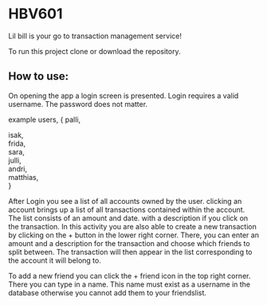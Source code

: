 # HBV601

Lil bill is your go to transaction management service!

To run this project clone or download the repository.


## How to use: 

On opening the app a login screen is presented. Login requires a valid username. The password does not matter. 

example users,  {
palli, 		

isak, 		
frida,		 
sara, 		
julli, 		
andri, 		
matthias,	
}

After Login you see a list of all accounts owned by the user. clicking an account brings up a list of all transactions contained within the account. 
The list consists of an amount and date. with a description if you click on the transaction. In this activity you are also able to create a new transaction by clicking on the + button in the lower right corner. 
There, you can enter an amount and a description for the transaction and choose which friends to split between. The transaction will then appear in the list corresponding to the account it will belong to.

To add a new friend you can click the + friend icon in the top right corner. There you can type in a name. This name must exist as a username in the database otherwise you cannot add them to your friendslist.




